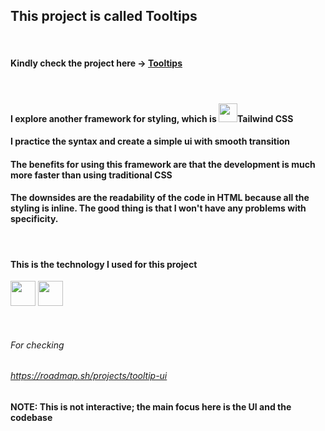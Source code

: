 ## This project is called Tooltips
&nbsp;

#### Kindly check the project here &rarr; <a href="https://yasserdalal.github.io/Small_Projects_Part_1/Project-12/Tooltip.html" target="_blank">Tooltips</a>

&nbsp;
#### I explore another framework for styling, which is <img src="https://cdn.jsdelivr.net/gh/devicons/devicon/icons/tailwindcss/tailwindcss-original.svg" width="30" height="30"/>Tailwind CSS

#### I practice the syntax and create a simple ui with smooth transition 
#### The benefits for using this framework are that the development is much more faster than using traditional CSS
#### The downsides are the readability of the code in HTML because all the styling is inline. The good thing is that I won't have any problems with specificity.

&nbsp; 

#### This is the technology I used for this project 
  <p align="left">
    <img src="https://cdn.jsdelivr.net/gh/devicons/devicon/icons/html5/html5-original.svg" width="40" height="40"/>
    <img src="https://cdn.jsdelivr.net/gh/devicons/devicon/icons/tailwindcss/tailwindcss-original.svg" width="40" height="40"/>
  </p>

&nbsp;


###### For checking
###### https://roadmap.sh/projects/tooltip-ui

#### NOTE: This is not interactive; the main focus here is the UI and the codebase
